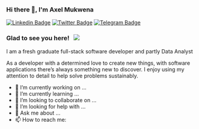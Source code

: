 ### Hi there 👋, I'm Axel Mukwena

[![Linkedin Badge](https://img.shields.io/badge/-LinkedIn-0e76a8?style=flat-square&logo=Linkedin&logoColor=white)](https://linkedin.com/in/axelmukwena)
[![Twitter Badge](https://img.shields.io/badge/-Twitter-00acee?style=flat-square&logo=Twitter&logoColor=white)](https://twitter.com/axelmukwena)
[![Telegram Badge](https://img.shields.io/badge/-Telegram-0088cc?style=flat-square&logo=Telegram&logoColor=white)](https://t.me/axelmukwena)

### Glad to see you here! &nbsp; ![](https://visitor-badge.glitch.me/badge?page_id=axelmukwena.axelmukwena)

I am a fresh graduate full-stack software developer and partly Data Analyst

As a developer with a determined love to create new things, with software applications there’s always something new to discover. I enjoy using my attention to detail to help solve problems sustainably.

- 🔭 I’m currently working on ...
- 🌱 I’m currently learning ...
- 👯 I’m looking to collaborate on ...
- 🤔 I’m looking for help with ...
- 💬 Ask me about ...
- 📫 How to reach me: 
